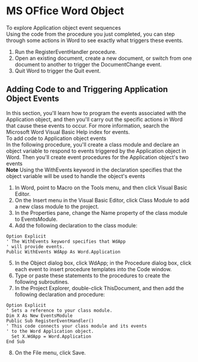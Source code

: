 # MS OFfice Word Object

#### 
To explore Application object event sequences  
Using the code from the procedure you just completed, you can step through some actions in Word to see exactly what triggers these events.   
1.	Run the RegisterEventHandler procedure. 
2.	Open an existing document, create a new document, or switch from one document to another to trigger the DocumentChange event. 
3.	Quit Word to trigger the Quit event. 

## Adding Code to and Triggering Application Object Events
In this section, you'll learn how to program the events associated with the Application object, and then you'll carry out the specific actions in Word that cause these events to occur. For more information, search the Microsoft Word Visual Basic Help index for events.  
To add code to Application object events  
In the following procedure, you'll create a class module and declare an object variable to respond to events triggered by the Application object in Word. Then you'll create event procedures for the Application object's two events  
**Note** Using the WithEvents keyword in the declaration specifies that the object variable will be used to handle the object's events  
1.	In Word, point to Macro on the Tools menu, and then click Visual Basic Editor. 
2.	On the Insert menu in the Visual Basic Editor, click Class Module to add a new class module to the project. 
3.	In the Properties pane, change the Name property of the class module to EventsModule. 
4.	Add the following declaration to the class module:  
```vbscript
Option Explicit
' The WithEvents keyword specifies that WdApp
' will provide events.
Public WithEvents WdApp As Word.Application
```
5.	In the Object dialog box, click WdApp; in the Procedure dialog box, click each event to insert procedure templates into the Code window.   
6.	Type or paste these statements to the procedures to create the following subroutines.  
7.	In the Project Explorer, double-click ThisDocument, and then add the following declaration and procedure:   
```vbscript
Option Explicit
' Sets a reference to your class module.
Dim X As New EventsModule
Public Sub RegisterEventHandler()
' This code connects your class module and its events
' to the Word Application object.
  Set X.WdApp = Word.Application
End Sub
```
8.	On the File menu, click Save.   

